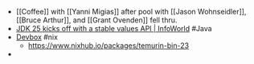 - [[Coffee]] with [[Yanni Migias]] after pool with [[Jason Wohnseidler]], [[Bruce Arthur]], and [[Grant Ovenden]] fell thru.
- [JDK 25 kicks off with a stable values API | InfoWorld](https://www.infoworld.com/article/3837990/jdk-25-kicks-off-with-a-stable-values-api.html) #Java
- [Devbox](https://jetify-com.vercel.app/docs/devbox/) #nix
	- https://www.nixhub.io/packages/temurin-bin-23
-